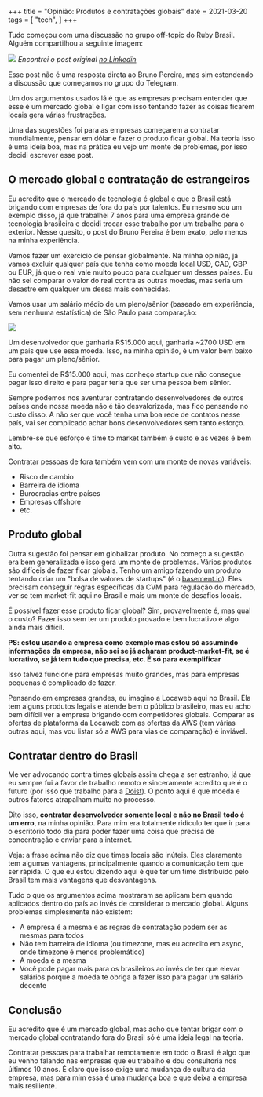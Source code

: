 +++
title = "Opinião: Produtos e contratações globais"
date = 2021-03-20
tags = [
    "tech",
]
+++

Tudo começou com uma discussão no grupo off-topic do Ruby Brasil. Alguém
compartilhou a seguinte imagem:

![](https://firebasestorage.googleapis.com/v0/b/firescript-577a2.appspot.com/o/imgs%2Fapp%2FPotHix%2FKKgOAA5vUO.png?alt=media&token=47be7960-1cff-436a-b4fe-013dfe514233)
_Encontrei o post original [no Linkedin](https://www.linkedin.com/posts/blpsilva_com-a-subida-do-d%C3%B3lar-de-r-4-para-r-560-activity-6778743111364448256-j5_k/)_

Esse post não é uma resposta direta ao Bruno Pereira, mas sim estendendo a
discussão que começamos no grupo do Telegram.

Um dos argumentos usados lá é que as empresas precisam entender que esse é um
mercado global e ligar com isso tentando fazer as coisas ficarem locais gera
várias frustrações.

Uma das sugestões foi para as empresas começarem a contratar mundialmente,
pensar em dólar e fazer o produto ficar global. Na teoria isso é uma ideia boa,
mas na prática eu vejo um monte de problemas, por isso decidi escrever esse
post.

## O mercado global e contratação de estrangeiros

Eu acredito que o mercado de tecnologia é global e que o Brasil está brigando
com empresas de fora do país por talentos. Eu mesmo sou um exemplo disso, já que
trabalhei 7 anos para uma empresa grande de tecnologia brasileira e decidi
trocar esse trabalho por um trabalho para o exterior. Nesse quesito, o post do
Bruno Pereira é bem exato, pelo menos na minha experiência.

Vamos fazer um exercício de pensar globalmente. Na minha opinião, já vamos
excluir qualquer país que tenha como moeda local USD, CAD, GBP ou EUR, já que o
real vale muito pouco para qualquer um desses países. Eu não sei comparar o
valor do real contra as outras moedas, mas seria um desastre em qualquer um
dessa mais conhecidas.

Vamos usar um salário médio de um pleno/sênior (baseado em experiência, sem
nenhuma estatística) de São Paulo para comparação:

![](https://firebasestorage.googleapis.com/v0/b/firescript-577a2.appspot.com/o/imgs%2Fapp%2FPotHix%2F6bf94ooVHr.png?alt=media&token=a6821772-50a6-4427-8f62-0fc34a8e35a7)

Um desenvolvedor que ganharia R$15.000 aqui, ganharia ~2700 USD em um país que
use essa moeda. Isso, na minha opinião, é um valor bem baixo para pagar um
pleno/sênior.

Eu comentei de R$15.000 aqui, mas conheço startup que não consegue pagar isso
direito e para pagar teria que ser uma pessoa bem sênior.

Sempre podemos nos aventurar contratando desenvolvedores de outros países onde
nossa moeda não é tão desvalorizada, mas fico pensando no custo disso. A não ser
que você tenha uma boa rede de contatos nesse país, vai ser complicado achar
bons desenvolvedores sem tanto esforço.

Lembre-se que esforço e time to market também é custo e as vezes é bem alto.

Contratar pessoas de fora também vem com um monte de novas variáveis:

- Risco de cambio
- Barreira de idioma
- Burocracias entre países
- Empresas offshore
- etc.

## Produto global

Outra sugestão foi pensar em globalizar produto. No começo a sugestão era bem
generalizada e isso gera um monte de problemas. Vários produtos são difíceis de
fazer ficar globais. Tenho um amigo fazendo um produto tentando criar um "bolsa
de valores de startups" (é o [basement.io](https://basement.io)). Eles precisam
conseguir regras específicas da CVM para regulação do mercado, ver se tem
market-fit aqui no Brasil e mais um monte de desafios locais.

É possível fazer esse produto ficar global? Sim, provavelmente é, mas qual o
custo? Fazer isso sem ter um produto provado e bem lucrativo é algo ainda mais
difícil.

__PS: estou usando a empresa como exemplo mas estou só assumindo informações da
empresa, não sei se já acharam product-market-fit, se é lucrativo, se já tem
tudo que precisa, etc. É só para exemplificar__

Isso talvez funcione para empresas muito grandes, mas para empresas pequenas é
complicado de fazer.

Pensando em empresas grandes, eu imagino a Locaweb aqui no Brasil. Ela tem
alguns produtos legais e atende bem o público brasileiro, mas eu acho bem
difícil ver a empresa brigando com competidores globais. Comparar as ofertas de
plataforma da Locaweb com as ofertas da AWS (tem várias outras aqui, mas vou
listar só a AWS para vias de comparação) é inviável.

## Contratar dentro do Brasil

Me ver advocando contra times globais assim chega a ser estranho, já que eu
sempre fui a favor de trabalho remoto e sinceramente acredito que é o futuro
(por isso que trabalho para a [Doist](https://doist.com)). O ponto aqui é que
moeda e outros fatores atrapalham muito no processo.

Dito isso, **contratar desenvolvedor somente local e não no Brasil todo é um
erro**, na minha opinião. Para mim era totalmente ridículo ter que ir para o
escritório todo dia para poder fazer uma coisa que precisa de concentração e
enviar para a internet.

Veja: a frase acima não diz que times locais são inúteis. Eles claramente tem
algumas vantagens, principalmente quando a comunicação tem que ser rápida. O que
eu estou dizendo aqui é que ter um time distribuído pelo Brasil tem mais
vantagens que desvantagens.

Tudo o que os argumentos acima mostraram se aplicam bem quando aplicados dentro
do país ao invés de considerar o mercado global. Alguns problemas simplesmente
não existem:

- A empresa é a mesma e as regras de contratação podem ser as mesmas para todos
- Não tem barreira de idioma (ou timezone, mas eu acredito em async, onde
  timezone é menos problemático)
- A moeda é a mesma
- Você pode pagar mais para os brasileiros ao invés de ter que elevar salários
  porque a moeda te obriga a fazer isso para pagar um salário decente

## Conclusão

Eu acredito que é um mercado global, mas acho que tentar brigar com o mercado
global contratando fora do Brasil só é uma ideia legal na teoria.

Contratar pessoas para trabalhar remotamente em todo o Brasil é algo que eu
venho falando nas empresas que eu trabalho e dou consultoria nos últimos 10
anos.  É claro que isso exige uma mudança de cultura da empresa, mas para mim
essa é uma mudança boa e que deixa a empresa mais resiliente.
